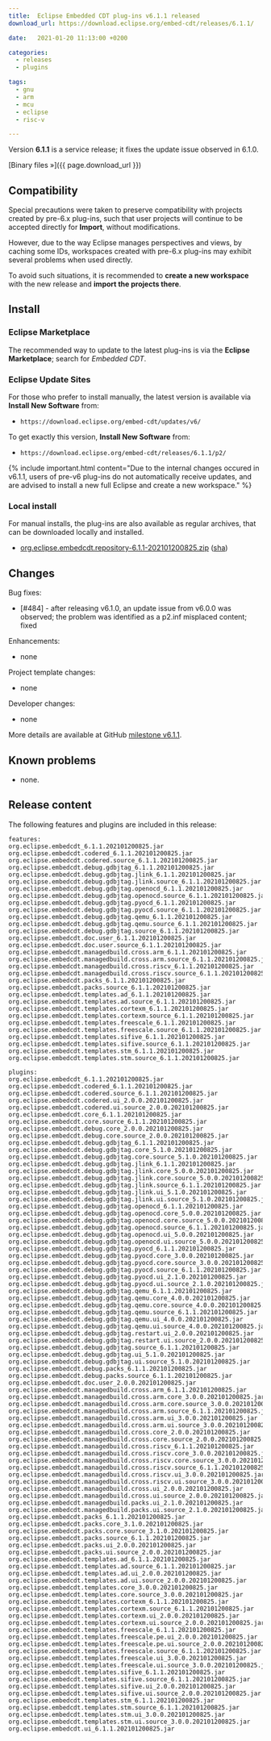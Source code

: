 ```yaml
---
title:  Eclipse Embedded CDT plug-ins v6.1.1 released
download_url: https://download.eclipse.org/embed-cdt/releases/6.1.1/

date:   2021-01-20 11:13:00 +0200

categories:
  - releases
  - plugins

tags:
  - gnu
  - arm
  - mcu
  - eclipse
  - risc-v

---
```


Version **6.1.1** is a service release; it fixes the update issue
observed in 6.1.0.

[Binary files »]({{ page.download_url }})

## Compatibility

Special precautions were taken to preserve compatibility with projects
created by pre-6.x plug-ins, such that user projects will continue to
be accepted directly for **Import**, without modifications.

However, due to the way Eclipse manages perspectives and views, by
caching some IDs, workspaces created with pre-6.x plug-ins may exhibit
several problems when used directly.

To avoid such situations, it is recommended to **create a new workspace**
with the new release and **import the projects there**.

## Install

### Eclipse Marketplace

The recommended way to update to the latest plug-ins is via the
**Eclipse Marketplace**; search for _Embedded CDT_.

### Eclipse Update Sites

For those who prefer to install manually, the latest version is available
via **Install New Software** from:

- `https://download.eclipse.org/embed-cdt/updates/v6/`

To get exactly this version, **Install New Software** from:

- `https://download.eclipse.org/embed-cdt/releases/6.1.1/p2/`

{% include important.html content="Due to the internal changes occured in
v6.1.1, users of pre-v6 plug-ins do not automatically receive updates,
and are advised to install a new full Eclipse and create a new
workspace." %}

### Local install

For manual installs, the plug-ins are also available as regular archives,
that can be downloaded locally and installed.

- [org.eclipse.embedcdt.repository-6.1.1-202101200825.zip](https://www.eclipse.org/downloads/download.php?file=/embed-cdt/releases/6.1.1/org.eclipse.embedcdt.repository-6.1.1-202101200825.zip)
([sha](https://www.eclipse.org/downloads/download.php?file=/embed-cdt/releases/6.1.1/org.eclipse.embedcdt.repository-6.1.1-202101200825.zip.sha))

## Changes

Bug fixes:

- [#484] - after releasing v6.1.0, an update issue from v6.0.0 was observed;
  the problem was identified as a p2.inf misplaced content; fixed

Enhancements:

- none

Project template changes:

- none

Developer changes:

- none

More details are available at GitHub [milestone v6.1.1](https://github.com/eclipse-embed-cdt/eclipse-plugins/milestone/24?closed=1).

## Known problems

- none.

## Release content

The following features and plugins are included in this release:

```
features:
org.eclipse.embedcdt_6.1.1.202101200825.jar
org.eclipse.embedcdt.codered_6.1.1.202101200825.jar
org.eclipse.embedcdt.codered.source_6.1.1.202101200825.jar
org.eclipse.embedcdt.debug.gdbjtag_6.1.1.202101200825.jar
org.eclipse.embedcdt.debug.gdbjtag.jlink_6.1.1.202101200825.jar
org.eclipse.embedcdt.debug.gdbjtag.jlink.source_6.1.1.202101200825.jar
org.eclipse.embedcdt.debug.gdbjtag.openocd_6.1.1.202101200825.jar
org.eclipse.embedcdt.debug.gdbjtag.openocd.source_6.1.1.202101200825.jar
org.eclipse.embedcdt.debug.gdbjtag.pyocd_6.1.1.202101200825.jar
org.eclipse.embedcdt.debug.gdbjtag.pyocd.source_6.1.1.202101200825.jar
org.eclipse.embedcdt.debug.gdbjtag.qemu_6.1.1.202101200825.jar
org.eclipse.embedcdt.debug.gdbjtag.qemu.source_6.1.1.202101200825.jar
org.eclipse.embedcdt.debug.gdbjtag.source_6.1.1.202101200825.jar
org.eclipse.embedcdt.doc.user_6.1.1.202101200825.jar
org.eclipse.embedcdt.doc.user.source_6.1.1.202101200825.jar
org.eclipse.embedcdt.managedbuild.cross.arm_6.1.1.202101200825.jar
org.eclipse.embedcdt.managedbuild.cross.arm.source_6.1.1.202101200825.jar
org.eclipse.embedcdt.managedbuild.cross.riscv_6.1.1.202101200825.jar
org.eclipse.embedcdt.managedbuild.cross.riscv.source_6.1.1.202101200825.jar
org.eclipse.embedcdt.packs_6.1.1.202101200825.jar
org.eclipse.embedcdt.packs.source_6.1.1.202101200825.jar
org.eclipse.embedcdt.templates.ad_6.1.1.202101200825.jar
org.eclipse.embedcdt.templates.ad.source_6.1.1.202101200825.jar
org.eclipse.embedcdt.templates.cortexm_6.1.1.202101200825.jar
org.eclipse.embedcdt.templates.cortexm.source_6.1.1.202101200825.jar
org.eclipse.embedcdt.templates.freescale_6.1.1.202101200825.jar
org.eclipse.embedcdt.templates.freescale.source_6.1.1.202101200825.jar
org.eclipse.embedcdt.templates.sifive_6.1.1.202101200825.jar
org.eclipse.embedcdt.templates.sifive.source_6.1.1.202101200825.jar
org.eclipse.embedcdt.templates.stm_6.1.1.202101200825.jar
org.eclipse.embedcdt.templates.stm.source_6.1.1.202101200825.jar

plugins:
org.eclipse.embedcdt_6.1.1.202101200825.jar
org.eclipse.embedcdt.codered_6.1.1.202101200825.jar
org.eclipse.embedcdt.codered.source_6.1.1.202101200825.jar
org.eclipse.embedcdt.codered.ui_2.0.0.202101200825.jar
org.eclipse.embedcdt.codered.ui.source_2.0.0.202101200825.jar
org.eclipse.embedcdt.core_6.1.1.202101200825.jar
org.eclipse.embedcdt.core.source_6.1.1.202101200825.jar
org.eclipse.embedcdt.debug.core_2.0.0.202101200825.jar
org.eclipse.embedcdt.debug.core.source_2.0.0.202101200825.jar
org.eclipse.embedcdt.debug.gdbjtag_6.1.1.202101200825.jar
org.eclipse.embedcdt.debug.gdbjtag.core_5.1.0.202101200825.jar
org.eclipse.embedcdt.debug.gdbjtag.core.source_5.1.0.202101200825.jar
org.eclipse.embedcdt.debug.gdbjtag.jlink_6.1.1.202101200825.jar
org.eclipse.embedcdt.debug.gdbjtag.jlink.core_5.0.0.202101200825.jar
org.eclipse.embedcdt.debug.gdbjtag.jlink.core.source_5.0.0.202101200825.jar
org.eclipse.embedcdt.debug.gdbjtag.jlink.source_6.1.1.202101200825.jar
org.eclipse.embedcdt.debug.gdbjtag.jlink.ui_5.1.0.202101200825.jar
org.eclipse.embedcdt.debug.gdbjtag.jlink.ui.source_5.1.0.202101200825.jar
org.eclipse.embedcdt.debug.gdbjtag.openocd_6.1.1.202101200825.jar
org.eclipse.embedcdt.debug.gdbjtag.openocd.core_5.0.0.202101200825.jar
org.eclipse.embedcdt.debug.gdbjtag.openocd.core.source_5.0.0.202101200825.jar
org.eclipse.embedcdt.debug.gdbjtag.openocd.source_6.1.1.202101200825.jar
org.eclipse.embedcdt.debug.gdbjtag.openocd.ui_5.0.0.202101200825.jar
org.eclipse.embedcdt.debug.gdbjtag.openocd.ui.source_5.0.0.202101200825.jar
org.eclipse.embedcdt.debug.gdbjtag.pyocd_6.1.1.202101200825.jar
org.eclipse.embedcdt.debug.gdbjtag.pyocd.core_3.0.0.202101200825.jar
org.eclipse.embedcdt.debug.gdbjtag.pyocd.core.source_3.0.0.202101200825.jar
org.eclipse.embedcdt.debug.gdbjtag.pyocd.source_6.1.1.202101200825.jar
org.eclipse.embedcdt.debug.gdbjtag.pyocd.ui_2.1.0.202101200825.jar
org.eclipse.embedcdt.debug.gdbjtag.pyocd.ui.source_2.1.0.202101200825.jar
org.eclipse.embedcdt.debug.gdbjtag.qemu_6.1.1.202101200825.jar
org.eclipse.embedcdt.debug.gdbjtag.qemu.core_4.0.0.202101200825.jar
org.eclipse.embedcdt.debug.gdbjtag.qemu.core.source_4.0.0.202101200825.jar
org.eclipse.embedcdt.debug.gdbjtag.qemu.source_6.1.1.202101200825.jar
org.eclipse.embedcdt.debug.gdbjtag.qemu.ui_4.0.0.202101200825.jar
org.eclipse.embedcdt.debug.gdbjtag.qemu.ui.source_4.0.0.202101200825.jar
org.eclipse.embedcdt.debug.gdbjtag.restart.ui_2.0.0.202101200825.jar
org.eclipse.embedcdt.debug.gdbjtag.restart.ui.source_2.0.0.202101200825.jar
org.eclipse.embedcdt.debug.gdbjtag.source_6.1.1.202101200825.jar
org.eclipse.embedcdt.debug.gdbjtag.ui_5.1.0.202101200825.jar
org.eclipse.embedcdt.debug.gdbjtag.ui.source_5.1.0.202101200825.jar
org.eclipse.embedcdt.debug.packs_6.1.1.202101200825.jar
org.eclipse.embedcdt.debug.packs.source_6.1.1.202101200825.jar
org.eclipse.embedcdt.doc.user_2.0.0.202101200825.jar
org.eclipse.embedcdt.managedbuild.cross.arm_6.1.1.202101200825.jar
org.eclipse.embedcdt.managedbuild.cross.arm.core_3.0.0.202101200825.jar
org.eclipse.embedcdt.managedbuild.cross.arm.core.source_3.0.0.202101200825.jar
org.eclipse.embedcdt.managedbuild.cross.arm.source_6.1.1.202101200825.jar
org.eclipse.embedcdt.managedbuild.cross.arm.ui_3.0.0.202101200825.jar
org.eclipse.embedcdt.managedbuild.cross.arm.ui.source_3.0.0.202101200825.jar
org.eclipse.embedcdt.managedbuild.cross.core_2.0.0.202101200825.jar
org.eclipse.embedcdt.managedbuild.cross.core.source_2.0.0.202101200825.jar
org.eclipse.embedcdt.managedbuild.cross.riscv_6.1.1.202101200825.jar
org.eclipse.embedcdt.managedbuild.cross.riscv.core_3.0.0.202101200825.jar
org.eclipse.embedcdt.managedbuild.cross.riscv.core.source_3.0.0.202101200825.jar
org.eclipse.embedcdt.managedbuild.cross.riscv.source_6.1.1.202101200825.jar
org.eclipse.embedcdt.managedbuild.cross.riscv.ui_3.0.0.202101200825.jar
org.eclipse.embedcdt.managedbuild.cross.riscv.ui.source_3.0.0.202101200825.jar
org.eclipse.embedcdt.managedbuild.cross.ui_2.0.0.202101200825.jar
org.eclipse.embedcdt.managedbuild.cross.ui.source_2.0.0.202101200825.jar
org.eclipse.embedcdt.managedbuild.packs.ui_2.1.0.202101200825.jar
org.eclipse.embedcdt.managedbuild.packs.ui.source_2.1.0.202101200825.jar
org.eclipse.embedcdt.packs_6.1.1.202101200825.jar
org.eclipse.embedcdt.packs.core_3.1.0.202101200825.jar
org.eclipse.embedcdt.packs.core.source_3.1.0.202101200825.jar
org.eclipse.embedcdt.packs.source_6.1.1.202101200825.jar
org.eclipse.embedcdt.packs.ui_2.0.0.202101200825.jar
org.eclipse.embedcdt.packs.ui.source_2.0.0.202101200825.jar
org.eclipse.embedcdt.templates.ad_6.1.1.202101200825.jar
org.eclipse.embedcdt.templates.ad.source_6.1.1.202101200825.jar
org.eclipse.embedcdt.templates.ad.ui_2.0.0.202101200825.jar
org.eclipse.embedcdt.templates.ad.ui.source_2.0.0.202101200825.jar
org.eclipse.embedcdt.templates.core_3.0.0.202101200825.jar
org.eclipse.embedcdt.templates.core.source_3.0.0.202101200825.jar
org.eclipse.embedcdt.templates.cortexm_6.1.1.202101200825.jar
org.eclipse.embedcdt.templates.cortexm.source_6.1.1.202101200825.jar
org.eclipse.embedcdt.templates.cortexm.ui_2.0.0.202101200825.jar
org.eclipse.embedcdt.templates.cortexm.ui.source_2.0.0.202101200825.jar
org.eclipse.embedcdt.templates.freescale_6.1.1.202101200825.jar
org.eclipse.embedcdt.templates.freescale.pe.ui_2.0.0.202101200825.jar
org.eclipse.embedcdt.templates.freescale.pe.ui.source_2.0.0.202101200825.jar
org.eclipse.embedcdt.templates.freescale.source_6.1.1.202101200825.jar
org.eclipse.embedcdt.templates.freescale.ui_3.0.0.202101200825.jar
org.eclipse.embedcdt.templates.freescale.ui.source_3.0.0.202101200825.jar
org.eclipse.embedcdt.templates.sifive_6.1.1.202101200825.jar
org.eclipse.embedcdt.templates.sifive.source_6.1.1.202101200825.jar
org.eclipse.embedcdt.templates.sifive.ui_2.0.0.202101200825.jar
org.eclipse.embedcdt.templates.sifive.ui.source_2.0.0.202101200825.jar
org.eclipse.embedcdt.templates.stm_6.1.1.202101200825.jar
org.eclipse.embedcdt.templates.stm.source_6.1.1.202101200825.jar
org.eclipse.embedcdt.templates.stm.ui_3.0.0.202101200825.jar
org.eclipse.embedcdt.templates.stm.ui.source_3.0.0.202101200825.jar
org.eclipse.embedcdt.ui_6.1.1.202101200825.jar
```
